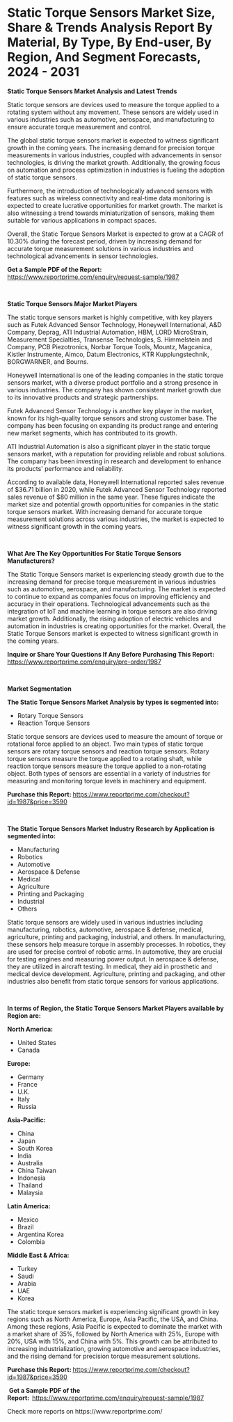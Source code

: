 <p><h1>Static Torque Sensors Market Size, Share & Trends Analysis Report By Material, By Type, By End-user, By Region, And Segment Forecasts, 2024 - 2031</h1></p><p><strong>Static Torque Sensors Market Analysis and Latest Trends</strong></p>
<p><p>Static torque sensors are devices used to measure the torque applied to a rotating system without any movement. These sensors are widely used in various industries such as automotive, aerospace, and manufacturing to ensure accurate torque measurement and control.</p><p>The global static torque sensors market is expected to witness significant growth in the coming years. The increasing demand for precision torque measurements in various industries, coupled with advancements in sensor technologies, is driving the market growth. Additionally, the growing focus on automation and process optimization in industries is fueling the adoption of static torque sensors.</p><p>Furthermore, the introduction of technologically advanced sensors with features such as wireless connectivity and real-time data monitoring is expected to create lucrative opportunities for market growth. The market is also witnessing a trend towards miniaturization of sensors, making them suitable for various applications in compact spaces.</p><p>Overall, the Static Torque Sensors Market is expected to grow at a CAGR of 10.30% during the forecast period, driven by increasing demand for accurate torque measurement solutions in various industries and technological advancements in sensor technologies.</p></p>
<p><strong>Get a Sample PDF of the Report:&nbsp;</strong> <a href="https://www.reportprime.com/enquiry/request-sample/1987">https://www.reportprime.com/enquiry/request-sample/1987</a></p>
<p>&nbsp;</p>
<p><strong>Static Torque Sensors Major Market Players</strong></p>
<p><p>The static torque sensors market is highly competitive, with key players such as Futek Advanced Sensor Technology, Honeywell International, A&D Company, Deprag, ATI Industrial Automation, HBM, LORD MicroStrain, Measurement Specialties, Transense Technologies, S. Himmelstein and Company, PCB Piezotronics, Norbar Torque Tools, Mountz, Magcanica, Kistler Instrumente, Aimco, Datum Electronics, KTR Kupplungstechnik, BORGWARNER, and Bourns. </p><p>Honeywell International is one of the leading companies in the static torque sensors market, with a diverse product portfolio and a strong presence in various industries. The company has shown consistent market growth due to its innovative products and strategic partnerships. </p><p>Futek Advanced Sensor Technology is another key player in the market, known for its high-quality torque sensors and strong customer base. The company has been focusing on expanding its product range and entering new market segments, which has contributed to its growth.</p><p>ATI Industrial Automation is also a significant player in the static torque sensors market, with a reputation for providing reliable and robust solutions. The company has been investing in research and development to enhance its products' performance and reliability.</p><p>According to available data, Honeywell International reported sales revenue of $36.71 billion in 2020, while Futek Advanced Sensor Technology reported sales revenue of $80 million in the same year. These figures indicate the market size and potential growth opportunities for companies in the static torque sensors market. With increasing demand for accurate torque measurement solutions across various industries, the market is expected to witness significant growth in the coming years.</p></p>
<p>&nbsp;</p>
<p><strong>What Are The Key Opportunities For Static Torque Sensors Manufacturers?</strong></p>
<p><p>The Static Torque Sensors market is experiencing steady growth due to the increasing demand for precise torque measurement in various industries such as automotive, aerospace, and manufacturing. The market is expected to continue to expand as companies focus on improving efficiency and accuracy in their operations. Technological advancements such as the integration of IoT and machine learning in torque sensors are also driving market growth. Additionally, the rising adoption of electric vehicles and automation in industries is creating opportunities for the market. Overall, the Static Torque Sensors market is expected to witness significant growth in the coming years.</p></p>
<p><strong>Inquire or Share Your Questions If Any Before Purchasing This Report:</strong> <a href="https://www.reportprime.com/enquiry/pre-order/1987">https://www.reportprime.com/enquiry/pre-order/1987</a></p>
<p>&nbsp;</p>
<p><strong>Market Segmentation</strong></p>
<p><strong>The Static Torque Sensors Market Analysis by types is segmented into:</strong></p>
<p><ul><li>Rotary Torque Sensors</li><li>Reaction Torque Sensors</li></ul></p>
<p><p>Static torque sensors are devices used to measure the amount of torque or rotational force applied to an object. Two main types of static torque sensors are rotary torque sensors and reaction torque sensors. Rotary torque sensors measure the torque applied to a rotating shaft, while reaction torque sensors measure the torque applied to a non-rotating object. Both types of sensors are essential in a variety of industries for measuring and monitoring torque levels in machinery and equipment.</p></p>
<p><strong>Purchase this Report:&nbsp;</strong><a href="https://www.reportprime.com/checkout?id=1987&price=3590">https://www.reportprime.com/checkout?id=1987&price=3590</a></p>
<p>&nbsp;</p>
<p><strong>The Static Torque Sensors Market Industry Research by Application is segmented into:</strong></p>
<p><ul><li>Manufacturing</li><li>Robotics</li><li>Automotive</li><li>Aerospace & Defense</li><li>Medical</li><li>Agriculture</li><li>Printing and Packaging</li><li>Industrial</li><li>Others</li></ul></p>
<p><p>Static torque sensors are widely used in various industries including manufacturing, robotics, automotive, aerospace & defense, medical, agriculture, printing and packaging, industrial, and others. In manufacturing, these sensors help measure torque in assembly processes. In robotics, they are used for precise control of robotic arms. In automotive, they are crucial for testing engines and measuring power output. In aerospace & defense, they are utilized in aircraft testing. In medical, they aid in prosthetic and medical device development. Agriculture, printing and packaging, and other industries also benefit from static torque sensors for various applications.</p></p>
<p>&nbsp;</p>
<p><strong>In terms of Region, the Static Torque Sensors Market Players available by Region are:</strong></p>
<p>
    <p> <strong> North America: </strong>
        <ul>
            <li>United States</li>
            <li>Canada</li>
        </ul>
        </p> 
    <p> <strong> Europe: </strong>
        <ul>
            <li>Germany</li>
            <li>France</li>
            <li>U.K.</li>
            <li>Italy</li>
            <li>Russia</li>
        </ul>
        </p> 
    <p> <strong> Asia-Pacific: </strong>
        <ul>
            <li>China</li>
            <li>Japan</li>
            <li>South Korea</li>
            <li>India</li>
            <li>Australia</li>
            <li>China Taiwan</li>
            <li>Indonesia</li>
            <li>Thailand</li>
            <li>Malaysia</li>
        </ul>
        </p> 
    <p> <strong> Latin America: </strong>
        <ul>
            <li>Mexico</li>
            <li>Brazil</li>
            <li>Argentina Korea</li>
            <li>Colombia</li>
        </ul>
        </p> 
    <p> <strong> Middle East & Africa: </strong>
        <ul>
            <li>Turkey</li>
            <li>Saudi</li>
            <li>Arabia</li>
            <li>UAE</li>
            <li>Korea</li>
        </ul>
    </p>
    </p>
<p><p>The static torque sensors market is experiencing significant growth in key regions such as North America, Europe, Asia Pacific, the USA, and China. Among these regions, Asia Pacific is expected to dominate the market with a market share of 35%, followed by North America with 25%, Europe with 20%, USA with 15%, and China with 5%. This growth can be attributed to increasing industrialization, growing automotive and aerospace industries, and the rising demand for precision torque measurement solutions.</p></p>
<p><strong>Purchase this Report: </strong><a href="https://www.reportprime.com/checkout?id=1987&price=3590">https://www.reportprime.com/checkout?id=1987&price=3590</a></p>
<p>&nbsp;<strong>Get a Sample PDF of the Report:&nbsp;&nbsp;</strong><a href="https://www.reportprime.com/enquiry/request-sample/1987">https://www.reportprime.com/enquiry/request-sample/1987</a></p>
<p><strong></strong></p>
<p>Check more reports on https://www.reportprime.com/</p>